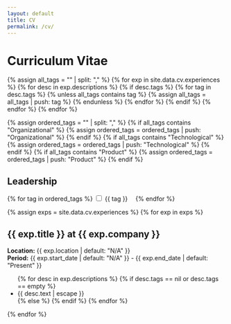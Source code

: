 ```yaml
---
layout: default
title: CV
permalink: /cv/
---
```


<h1>Curriculum Vitae</h1>

<!-- Collect all unique tags from all descriptions -->
{% assign all_tags = "" | split: "," %}
{% for exp in site.data.cv.experiences %}
{% for desc in exp.descriptions %}
{% if desc.tags %}
{% for tag in desc.tags %}
{% unless all_tags contains tag %}
{% assign all_tags = all_tags | push: tag %}
{% endunless %}
{% endfor %}
{% endif %}
{% endfor %}
{% endfor %}

<!-- Define the order of tags -->
{% assign ordered_tags = "" | split: "," %}
{% if all_tags contains "Organizational" %}
{% assign ordered_tags = ordered_tags | push: "Organizational" %}
{% endif %}
{% if all_tags contains "Technological" %}
{% assign ordered_tags = ordered_tags | push: "Technological" %}
{% endif %}
{% if all_tags contains "Product" %}
{% assign ordered_tags = ordered_tags | push: "Product" %}
{% endif %}

<h2>Leadership</h2>
<form id="cv-tags-form">
  {% for tag in ordered_tags %}
    <label style="margin-right:1em;"><input type="checkbox" value="{{ tag | uri_escape }}" onchange="filterCV()"> {{ tag }}</label>
  {% endfor %}
</form>

<div id="cv-content">
{% assign exps = site.data.cv.experiences %}
{% for exp in exps %}
  <h2>{{ exp.title }} at {{ exp.company }}</h2>
  <p><strong>Location:</strong> {{ exp.location | default: "N/A" }}<br>
  <strong>Period:</strong> {{ exp.start_date | default: "N/A" }} - {{ exp.end_date | default: "Present" }}
  </p>
  <ul>
    {% for desc in exp.descriptions %}
      {% if desc.tags == nil or desc.tags == empty %}
        <li data-tags="always" class="tag-always">{{ desc.text | escape }}</li>
      {% else %}
        <li data-tags="{{ desc.tags | join: ',' | uri_escape }}" style="display:none;">{{ desc.text }}</li>
      {% endif %}
    {% endfor %}

  </ul>
{% endfor %}
</div>

<script>
function filterCV() {
  var checked = Array.from(document.querySelectorAll('#cv-tags-form input[type=checkbox]:checked')).map(cb => decodeURIComponent(cb.value).trim());
  var lis = document.querySelectorAll('#cv-content li');
  lis.forEach(li => {
    var tags = decodeURIComponent(li.getAttribute('data-tags')).split(',').map(tag => tag.trim());
    if (tags.includes('always') || tags.some(tag => checked.includes(tag))) {
      li.style.display = '';
    } else {
      li.style.display = 'none';
    }
  });
}
</script>
